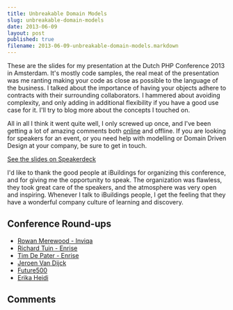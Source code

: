 ```yaml
---
title: Unbreakable Domain Models
slug: unbreakable-domain-models
date: 2013-06-09
layout: post
published: true
filename: 2013-06-09-unbreakable-domain-models.markdown
---
```

<!-- *********************************************************************
**                                                                      **
** To add a comment, scroll to the bottom and use the comment template. **
** Then save the file and send me a pull request.                       **
** (Or just send me an email. The whole fork-to-comment idea was an     **
** experiment, but I guess it failed. I will replace it with something  **
** simpler as soon as possible.                                         **
**                                                                      **
***********************************************************************-->

These are the slides for my presentation at the Dutch PHP Conference 2013 in Amsterdam. It's mostly code samples, the real meat
of the presentation was me ranting making your code as close as possible to the language of the business. I talked about
the importance of having your objects adhere to contracts with their surrounding collaborators. I hammered about avoiding
complexity, and only adding in additional flexibility if you have a good use case for it. I'll try to blog more about
the concepts I touched on.

All in all I think it went quite well, I only screwed up once, and I've been
getting a lot of amazing comments both [online](https://joind.in/talk/view/8438) and offline. If you are looking for
speakers for an event, or you need help with modelling or Domain Driven Design at your company, be sure to get in touch.

<script async class="speakerdeck-embed" data-id="8602db40b1960130ce53020d9c5b6362" data-ratio="1.33333333333333" src="//speakerdeck.com/assets/embed.js"></script>
[See the slides on Speakerdeck](https://speakerdeck.com/mathiasverraes/unbreakable-domain-models-dpc13)

I'd like to thank the good people at iBuildings for organizing this conference, and for giving me the opportunity to speak.
The organization was flawless, they took great care of the speakers, and the atmosphere was very open and inspiring. Whenever
I talk to iBuildings people, I get the feeling that they have a wonderful company culture of learning and discovery.


## Conference Round-ups

- [Rowan Merewood - Inviqa](http://techportal.inviqa.com/2013/06/12/dpc13/)
- [Richard Tuin - Enrise](http://www.enrise.com/2013/06/a-review-of-the-dutch-php-conference-2013/)
- [Tim De Pater - Enrise](http://www.enrise.com/2013/06/dutch-php-conference-2013/)
- [Jeroen Van Dijck](http://jrdk.nl/blog/2013/06/09/dutch-php-mobile-conference-2013-uncon/)
- [Future500](http://future500.nl/dutch-php-conference-2013-revisited/)
- [Erika Heidi](http://erikaheidi.com/2013/06/09/the-dutch-conference-2013-dpc/)

## Comments

<!-- To add a comment, copy this template: (don't worry about markup, I'll clean it up if need be)

### [YOUR NAME](YOUR URL|TWITTER|...) - YYYY/MM/DD
YOUR COMMENT TEXT HERE....

-->
